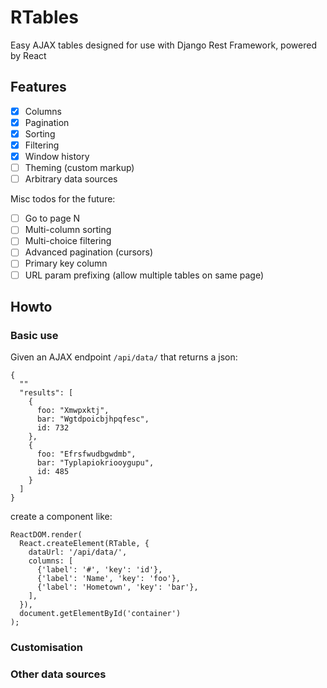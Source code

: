 # RTables

Easy AJAX tables designed for use with Django Rest Framework, powered by React

## Features

- [x] Columns
- [x] Pagination
- [x] Sorting
- [x] Filtering
- [x] Window history
- [ ] Theming (custom markup)
- [ ] Arbitrary data sources

Misc todos for the future:

- [ ] Go to page N
- [ ] Multi-column sorting
- [ ] Multi-choice filtering
- [ ] Advanced pagination (cursors)
- [ ] Primary key column
- [ ] URL param prefixing (allow multiple tables on same page)

## Howto

### Basic use

Given an AJAX endpoint `/api/data/` that returns a json:

    {
      ""
      "results": [
        {
          foo: "Xmwpxktj",
          bar: "Wgtdpoicbjhpqfesc",
          id: 732
        },
        {
          foo: "Efrsfwudbgwdmb",
          bar: "Typlapiokriooygupu",
          id: 485
        }
      ]
    }


create a component like:

    ReactDOM.render(
      React.createElement(RTable, {
        dataUrl: '/api/data/',
        columns: [
          {'label': '#', 'key': 'id'},
          {'label': 'Name', 'key': 'foo'},
          {'label': 'Hometown', 'key': 'bar'},
        ],
      }),
      document.getElementById('container')
    );

### Customisation

### Other data sources
